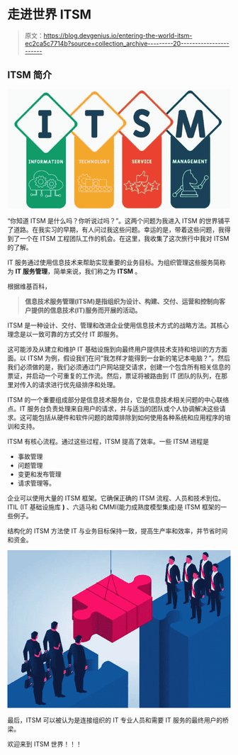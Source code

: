 # 走进世界 ITSM

> 原文：<https://blog.devgenius.io/entering-the-world-itsm-ec2ca5c7714b?source=collection_archive---------20----------------------->

## ITSM 简介

![](img/2f2358c10c869b07a8ea8aa987b7c02d.png)

“你知道 ITSM 是什么吗？你听说过吗？”。这两个问题为我进入 ITSM 的世界铺平了道路。在我实习的早期，有人问过我这些问题。幸运的是，带着这些问题，我得到了一个在 ITSM 工程团队工作的机会。在这里，我收集了这次旅行中我对 ITSM 的了解。

IT 服务通过使用信息技术来帮助实现重要的业务目标。为组织管理这些服务简称为 **IT 服务管理**，简单来说，我们称之为 **ITSM** 。

根据维基百科，

> **信息技术服务管理(ITSM)是指组织为设计、构建、交付、运营和控制向客户提供的信息技术(IT)服务而开展的活动。**

ITSM 是一种设计、交付、管理和改进企业使用信息技术方式的战略方法。其核心理念是以一致可靠的方式交付 IT 即服务。

这可能涉及从建立和维护 IT 基础设施到向最终用户提供技术支持和培训的方方面面。以 ITSM 为例，假设我们在问“我怎样才能得到一台新的笔记本电脑？”。然后我们必须做的是，我们必须通过门户网站提交请求，创建一个包含所有相关信息的票证，并启动一个可重复的工作流。然后，票证将被路由到 IT 团队的队列，在那里对传入的请求进行优先级排序和处理。

ITSM 的一个重要组成部分是信息技术服务台，它是信息技术相关问题的中心联络点。IT 服务台负责处理来自用户的请求，并与适当的团队或个人协调解决这些请求。这可能包括从硬件和软件问题的故障排除到如何使用各种系统和应用程序的培训和支持。

ITSM 有核心流程。通过这些过程，ITSM 提高了效率。一些 ITSM 进程是

*   事故管理
*   问题管理
*   变更和发布管理
*   请求管理等。

企业可以使用大量的 ITSM 框架。它确保正确的 ITSM 流程、人员和技术到位。ITIL (IT 基础设施库 **)** 、六适马和 CMMI(能力成熟度模型集成)是 ITSM 框架的一些例子。

结构化的 ITSM 方法使 IT 与业务目标保持一致，提高生产率和效率，并节省时间和资金。

![](img/c4f63013e5120afd40651c8fab3fa639.png)

最后，ITSM 可以被认为是连接组织的 IT 专业人员和需要 IT 服务的最终用户的桥梁。

欢迎来到 ITSM 世界！！！